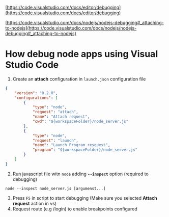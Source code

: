 [https://code.visualstudio.com/docs/editor/debugging](https://code.visualstudio.com/docs/editor/debugging)

[https://code.visualstudio.com/docs/nodejs/nodejs-debugging#_attaching-to-nodejs](https://code.visualstudio.com/docs/nodejs/nodejs-debugging#_attaching-to-nodejs)
# How debug node apps using Visual Studio Code

1. Create an **attach** configuration in `launch.json` configuration file

```json
{
    "version": "0.2.0",
    "configurations": [
        {
            "type": "node",
            "request": "attach",
            "name": "Attach request",
            "cwd": "${workspaceFolder}/node_server.js"
        },
        {
            "type": "node",
            "request": "launch",
            "name": "Launch Program resquest",
            "program": "${workspaceFolder}/node_server.js"
        }
    ]
}
```
2. Run javascript file witn `node` adding **`--inspect`** option (required to debugging)

```console
node --inspect node_server.js [argumenst...]
```
3. Press `F5` in script to start debugging (Make sure you selected **Attach request** action in vs)
4. Request route (e.g /login) to enable breakpoints configured
